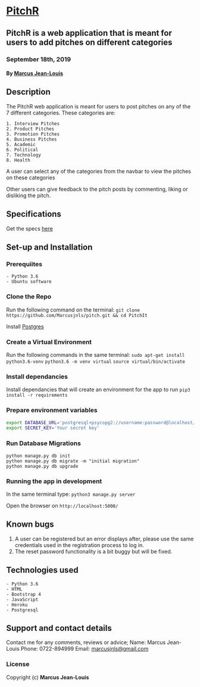 # [PitchR](https://pitches-markozy.herokuapp.com/)

## PitchR is a web application that is meant for users to add pitches on different categories
### September 18th, 2019
#### By **[Marcus Jean-Louis](https://github.com/marcusjnls)**

## Description
The PitchR web application is meant for users to post pitches on any of the 7 different categories. These categories are:

    1. Interview Pitches
    2. Product Pitches
    3. Promotion Pitches
    4. Business Pitches
    5. Academic
    6. Political
    7. Technology
    8. Health

A user can select any of the categories from the navbar to view the pitches on these categories

Other users can give feedback to the pitch posts by commenting, liking or disliking the pitch. 

## Specifications
Get the specs [here](https://github.com/devwaweru/PitchIt/blob/master/SPECS.md)

## Set-up and Installation

### Prerequiites
    - Python 3.6
    - Ubuntu software

### Clone the Repo
Run the following command on the terminal:
`git clone https://github.com/Marcusjnls/pitch.git && cd PitchIt`

Install [Postgres](https://www.postgresql.org/download/)

### Create a Virtual Environment
Run the following commands in the same terminal:
`sudo apt-get install python3.6-venv`
`python3.6 -m venv virtual`
`source virtual/bin/activate`

### Install dependancies
Install dependancies that will create an environment for the app to run
`pip3 install -r requirements`

### Prepare environment variables
```bash
export DATABASE_URL='postgresql+psycopg2://username:password@localhost/pitchit'
export SECRET_KEY='Your secret key'
```

### Run Database Migrations
```
python manage.py db init
python manage.py db migrate -m "initial migration"
python manage.py db upgrade
```

### Running the app in development
In the same terminal type:
`python3 manage.py server`

Open the browser on `http://localhost:5000/`

## Known bugs

1. A user can be registered but an error displays after, please use the same credentials used in the registration process to log in.
2. The reset password functionality is a bit buggy but will be fixed.

## Technologies used
    - Python 3.6
    - HTML
    - Bootstrap 4
    - JavaScript
    - Heroku
    - Postgresql

## Support and contact details
Contact me for any comments, reviews or advice;
Name: Marcus Jean-Louis
Phone: 0722-894999
Email: marcusjnls@gmail.com

### License
Copyright (c) **Marcus Jean-Louis**